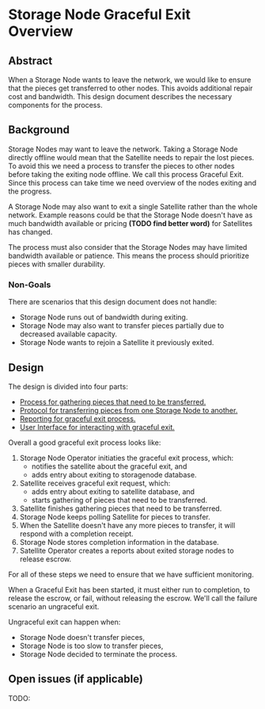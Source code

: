 # Storage Node Graceful Exit Overview

## Abstract

When a Storage Node wants to leave the network, we would like to ensure that the pieces get transferred to other nodes. This avoids additional repair cost and bandwidth. This design document describes the necessary components for the process.

## Background

Storage Nodes may want to leave the network. Taking a Storage Node directly offline would mean that the Satellite needs to repair the lost pieces. To avoid this we need a process to transfer the pieces to other nodes before taking the exiting node offline. We call this process Graceful Exit. Since this process can take time we need overview of the nodes exiting and the progress.

A Storage Node may also want to exit a single Satellite rather than the whole network. Example reasons could be that the Storage Node doesn't have as much bandwidth available or pricing **(TODO find better word)** for Satellites has changed.

The process must also consider that the Storage Nodes may have limited bandwidth available or patience. This means the process should prioritize pieces with smaller durability.

### Non-Goals

There are scenarios that this design document does not handle:

- Storage Node runs out of bandwidth during exiting.
- Storage Node may also want to transfer pieces partially due to decreased available capacity.
- Storage Node wants to rejoin a Satellite it previously exited.

## Design

The design is divided into four parts:

- [Process for gathering pieces that need to be transferred.](storagenode-graceful-exit-pieces.md)
- [Protocol for transferring pieces from one Storage Node to another.](storagenode-graceful-exit-protocol.md)
- [Reporting for graceful exit process.](storagenode-graceful-exit-reporting.md)
- [User Interface for interacting with graceful exit.](storagenode-graceful-exit-user-ui.md)

Overall a good graceful exit process looks like:

1. Storage Node Operator initiaties the graceful exit process, which:
    - notifies the satellite about the graceful exit, and
    - adds entry about exiting to storagenode database.
2. Satellite receives graceful exit request, which:
    - adds entry about exiting to satellite database, and
    - starts gathering of pieces that need to be transferred.
3. Satellite finishes gathering pieces that need to be transferred.
4. Storage Node keeps polling Satellite for pieces to transfer.
5. When the Satellite doesn't have any more pieces to transfer, it will respond with a completion receipt.
6. Storage Node stores completion information in the database.
7. Satellite Operator creates a reports about exited storage nodes to release escrow.

For all of these steps we need to ensure that we have sufficient monitoring.

When a Graceful Exit has been started, it must either run to completion, to release the escrow, or fail, without releasing the escrow. We'll call the failure scenario an ungraceful exit.

Ungraceful exit can happen when:

- Storage Node doesn't transfer pieces,
- Storage Node is too slow to transfer pieces,
- Storage Node decided to terminate the process.

## Open issues (if applicable)

TODO: